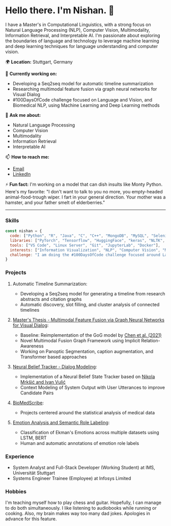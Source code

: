 
# Hello there. I'm Nishan. 👋

I have a Master's in Computational Linguistics, with a strong focus on Natural Language Processing (NLP), Computer Vision, Multimodality, Information Retrieval, and Interpretable AI. I'm passionate about exploring the boundaries of language and technology to leverage machine learning and deep learning techniques for language understanding and computer vision.

🌍 **Location:** Stuttgart, Germany

🔭 **Currently working on:**
- Developing a Seq2seq model for automatic timeline summarization
- Researching multimodal feature fusion via graph neural networks for Visual Dialog
- #100DaysOfCode challenge focused on Language and Vision, and Biomedical NLP, using Machine Learning and Deep Learning methods

💬 **Ask me about:**
- Natural Language Processing
- Computer Vision
- Multimodality
- Information Retrieval
- Interpretable AI

📫 **How to reach me:**
- [Email](inishan.chatterjee@gmail.com)
- [LinkedIn](https://www.linkedin.com/in/nishanchatterjee/)

⚡ **Fun fact:**
I'm working on a model that can dish insults like Monty Python. Here's my favorite:
"I don't want to talk to you no more, you empty-headed animal-food-trough wiper. I fart in your general direction. Your mother was a hamster, and your father smelt of elderberries."

---

### Skills

```javascript
const nishan = {
  code: ["Python", "R", "Java", "C", "C++", "MongoDB", "MySQL", "Selenium", "Bash", "LaTeX"],
  libraries: ["PyTorch", "Tensorflow", "HuggingFace", "keras", "NLTK", "scikit-learn", "Pandas", "NumPy"],
  tools: ["VS Code", "Linux Server", "Git", "JupyterLab", "Docker"],
  interests: ["Information Visualization", "NLP", "Computer Vision", "Medicine", "Deep Learning", "Machine Learning"],
  challenge: "I am doing the #100DaysOfCode challenge focused around Language and Vision and Biomedical NLP, using Machine Learning and Deep Learning"
}
```

### Projects

1. Automatic Timeline Summarization:
   - Developing a Seq2seq model for generating a timeline from research abstracts and citation graphs
   - Automatic discovery, slot filling, and cluster analysis of connected timelines

2. [Master's Thesis - Multimodal Feature Fusion via Graph Neural Networks for Visual Dialog](https://github.com/nishan-chatterjee/visual-dialog):
	- Baseline: Reimplementation of the GoG model by [Chen et al. (2021)](https://arxiv.org/abs/2109.08475)
   - Novel Multimodal Fusion Graph Framework using Implicit Relation-Awareness
   - Working on Panoptic Segmentation, caption augmentation, and Transformer based approaches
   
3. [Neural Belief Tracker - Dialog Modeling](https://github.com/acxcv/nbt.git):
	- Implementation of a Neural Belief State Tracker based on [Nikola Mrkšić and Ivan Vulić](https://aclanthology.org/P18-2018/)
	- Context Modeling of System Output with User Utterances to improve Candidate Pairs

5. [BioMedScribe](https://github.com/nishan-chatterjee/BioMedScribe):
   - Projects centered around the statistical analysis of medical data

6. [Emotion Analysis and Semantic Role Labeling](https://github.com/nishan-chatterjee/emotion-analysis):
   - Classification of Ekman's Emotions across multiple datasets using LSTM, BERT
   - Human and automatic annotations of emotion role labels 

### Experience

- System Analyst and Full-Stack Developer (Working Student) at IMS, Universität Stuttgart
- Systems Engineer Trainee (Employee) at Infosys Limited

### Hobbies
I'm teaching myself how to play chess and guitar. Hopefully, I can manage to do both simultaneously. I like listening to audiobooks while running or cooking. Also, my brain makes way too many dad jokes. Apologies in advance for this feature.
